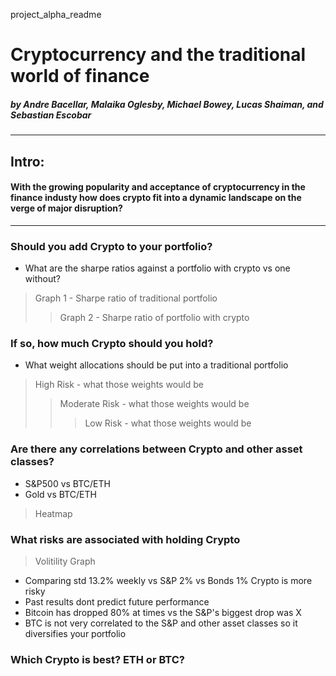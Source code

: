project_alpha_readme

# Cryptocurrency and the traditional world of finance
##### by Andre Bacellar, Malaika Oglesby, Michael Bowey, Lucas Shaiman, and Sebastian Escobar

---

## Intro:
#### With the growing popularity and acceptance of cryptocurrency in the finance industy how does crypto fit into a dynamic landscape on the verge of major disruption?
---
### Should you add Crypto to your portfolio?
* What are the sharpe ratios against a portfolio with crypto vs one without?
> Graph 1 - Sharpe ratio of traditional portfolio
>> Graph 2 - Sharpe ratio of portfolio with crypto

### If so, how much Crypto should you hold?
* What weight allocations should be put into a traditional portfolio
> High Risk - what those weights would be
>> Moderate Risk - what those weights would be
>>> Low Risk - what those weights would be
### Are there any correlations between Crypto and other asset classes?
* S&P500 vs BTC/ETH
* Gold vs BTC/ETH 
>Heatmap
### What risks are associated with holding Crypto
> Volitility Graph
* Comparing std 13.2% weekly vs S&P 2% vs Bonds 1% Crypto is more risky
* Past results dont predict future performance
* Bitcoin has dropped 80% at times vs the S&P's biggest drop was X 
* BTC is not very correlated to the S&P and other asset classes so it diversifies your portfolio

### Which Crypto is best? ETH or BTC?
